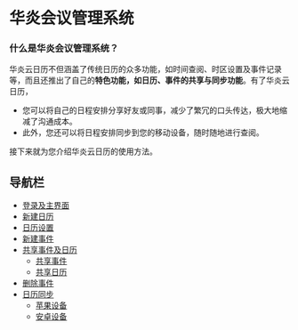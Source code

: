 # 华炎会议管理系统
### 什么是华炎会议管理系统？
华炎云日历不但涵盖了传统日历的众多功能，如时间查阅、时区设置及事件记录等，而且还推出了自己的**特色功能，如日历、事件的共享与同步功能**。有了华炎云日历，
- 您可以将自己的日程安排分享好友或同事，减少了繁冗的口头传达，极大地缩减了沟通成本。
- 此外，您还可以将日程安排同步到您的移动设备，随时随地进行查阅。

接下来就为您介绍华炎云日历的使用方法。

## 导航栏
- [登录及主界面](quickguide.md#登录及主界面)
- [新建日历](quickguide.md#新建日历)
- [日历设置](quickguide.md#日历设置)
- [新建事件](quickguide.md#新建事件)
- [共享事件及日历](quickguide.md#共享事件及日历)
    - [共享事件](quickguide.md#共享事件)
    - [共享日历](quickguide.md#共享日历)
- [删除事件](quickguide.md#删除事件)
- [日历同步](quickguide.md#日历同步)
    - [苹果设备](quickguide.md#苹果设备)
    - [安卓设备](quickguide.md#安卓设备)
